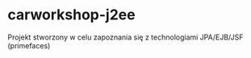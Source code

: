 # carworkshop-j2ee
Projekt stworzony w celu zapoznania się z technologiami JPA/EJB/JSF (primefaces)

